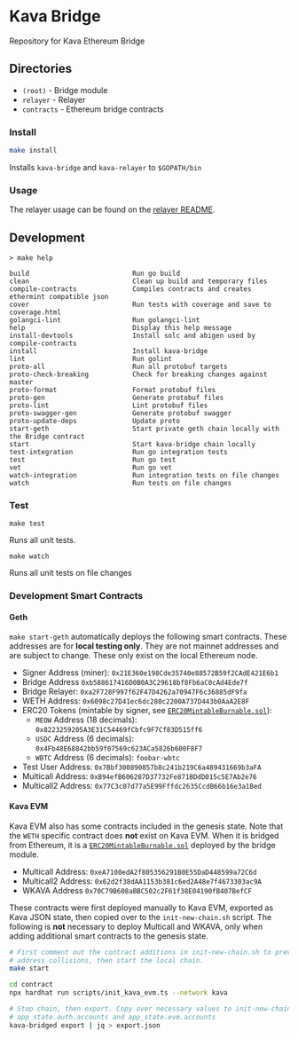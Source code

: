 # Kava Bridge

Repository for Kava Ethereum Bridge

## Directories

- `(root)` - Bridge module
- `relayer` - Relayer
- `contracts` - Ethereum bridge contracts

### Install

```bash
make install
```

Installs `kava-bridge` and `kava-relayer` to `$GOPATH/bin`

### Usage

The relayer usage can be found on the [relayer README](./relayer).

## Development

```text
> make help

build                          Run go build
clean                          Clean up build and temporary files
compile-contracts              Compiles contracts and creates ethermint compatible json
cover                          Run tests with coverage and save to coverage.html
golangci-lint                  Run golangci-lint
help                           Display this help message
install-devtools               Install solc and abigen used by compile-contracts
install                        Install kava-bridge
lint                           Run golint
proto-all                      Run all protobuf targets
proto-check-breaking           Check for breaking changes against master
proto-format                   Format protobuf files
proto-gen                      Generate protobuf files
proto-lint                     Lint protobuf files
proto-swagger-gen              Generate protobuf swagger
proto-update-deps              Update proto
start-geth                     Start private geth chain locally with the Bridge contract
start                          Start kava-bridge chain locally
test-integration               Run go integration tests
test                           Run go test
vet                            Run go vet
watch-integration              Run integration tests on file changes
watch                          Run tests on file changes
```

### Test

```
make test
```
Runs all unit tests.

```
make watch
```
Runs all unit tests on file changes

### Development Smart Contracts

#### Geth

`make start-geth` automatically deploys the following smart contracts. These 
addresses are for **local testing only**. They are not mainnet addresses and are
subject to change. These only exist on the local Ethereum node.

* Signer Address (miner): `0x21E360e198Cde35740e88572B59f2CAdE421E6b1`
* Bridge Address `0xb588617416D0B0A3C29618bf8Fb6aC0cAd4Ede7f`
* Bridge Relayer: `0xa2F728F997f62F47D4262a70947F6c36885dF9fa`
* WETH Address: `0x6098c27D41ec6dc280c2200A737D443b0AaA2E8F`
* ERC20 Tokens (mintable by signer, see [`ERC20MintableBurnable.sol`]):
  * `MEOW` Address (18 decimals): `0x8223259205A3E31C54469fCbfc9F7Cf83D515ff6`
  * `USDC` Address (6 decimals): `0x4Fb48E68842bb59f07569c623ACa5826b600F8F7`
  * `WBTC` Address (6 decimals): `foobar-wbtc`
* Test User Address: `0x7Bbf300890857b8c241b219C6a489431669b3aFA`
* Multicall Address: `0xB94efB606287D37732Fe871BDdD015c5E7Ab2e76`
* Multicall2 Address: `0x77C3c07d77a5E99Fffdc2635CcdB66b16e3a1Bed`

#### Kava EVM

Kava EVM also has some contracts included in the genesis state. Note that the
`WETH` specific contract does **not** exist on Kava EVM. When it is bridged from
Ethereum, it is a [`ERC20MintableBurnable.sol`] deployed by the bridge module.

* Multicall Address: `0xeA7100edA2f805356291B0E55DaD448599a72C6d`
* Multicall2 Address: `0x62d2f38dAA1153b381c6ed2A48e7f4673303ac9A`
* WKAVA Address `0x70C79B608aBBC502c2F61f38E04190fB407BefCF`

These contracts were first deployed manually to Kava EVM, exported as Kava
JSON state, then copied over to the `init-new-chain.sh` script. The following
is **not** necessary to deploy Multicall and WKAVA, only when adding additional
smart contracts to the genesis state.

```bash
# First comment out the contract additions in init-new-chain.sh to prevent
# address collisions, then start the local chain.
make start

cd contract
npx hardhat run scripts/init_kava_evm.ts --network kava

# Stop chain, then export. Copy over necessary values to init-new-chain.sh
# app_state.auth.accounts and app_state.evm.accounts
kava-bridged export | jq > export.json
```

[`ERC20MintableBurnable.sol`]: ./contract/contracts/ERC20MintableBurnable.sol
